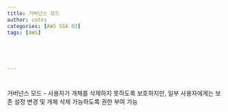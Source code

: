 ```yaml
---
title: 거버넌스 모드
author: cotes   
categories: [AWS SSA 03]
tags: [AWS]





---
```


# 

거버넌스 모드 - 사용자가  개체를 삭제하지 못하도록 보호하지만, 일부 사용자에게는 보존 설정 변경 및 개체 삭제 가능하도록 권한 부여 가능
